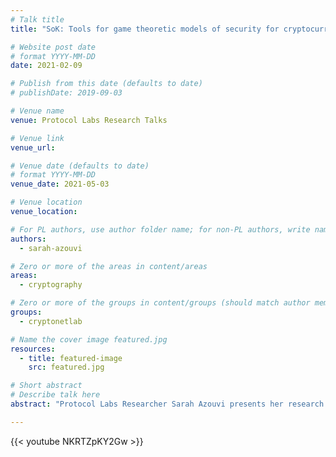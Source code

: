 ```yaml
---
# Talk title
title: "SoK: Tools for game theoretic models of security for cryptocurrencies"

# Website post date
# format YYYY-MM-DD
date: 2021-02-09

# Publish from this date (defaults to date)
# publishDate: 2019-09-03

# Venue name
venue: Protocol Labs Research Talks

# Venue link
venue_url:

# Venue date (defaults to date)
# format YYYY-MM-DD
venue_date: 2021-05-03

# Venue location
venue_location:

# For PL authors, use author folder name; for non-PL authors, write name as in paper within ""
authors:
  - sarah-azouvi

# Zero or more of the areas in content/areas
areas:
  - cryptography

# Zero or more of the groups in content/groups (should match author membership)
groups:
  - cryptonetlab

# Name the cover image featured.jpg
resources:
  - title: featured-image
    src: featured.jpg

# Short abstract
# Describe talk here
abstract: "Protocol Labs Researcher Sarah Azouvi presents her research on game theoretic models of security for cryptocurrencies."

---
```



{{< youtube NKRTZpKY2Gw >}}
